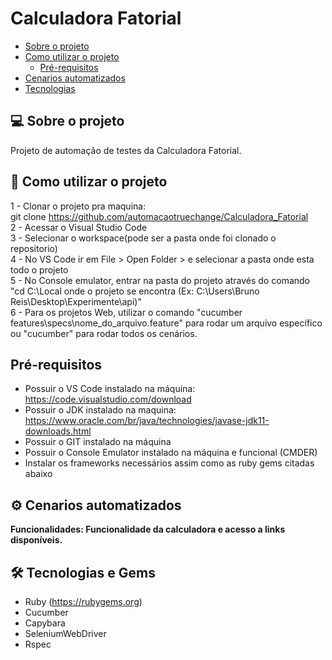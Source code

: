 # Calculadora Fatorial

<!--ts-->
   * [Sobre o projeto](#-sobre-o-projeto)
   * [Como utilizar o projeto](#-como-utilizar-o-projeto)
     * [Pré-requisitos](#pré-requisitos)
   * [Cenarios automatizados](#-cenarios-automatizados)
   * [Tecnologias](#-tecnologias)
<!--te-->

## 💻 Sobre o projeto
<p>Projeto de automação de testes da Calculadora Fatorial.</p>

## 🚀 Como utilizar o projeto
1 - Clonar o projeto pra maquina: <br>
git clone https://github.com/automacaotruechange/Calculadora_Fatorial <br>
2 - Acessar o Visual Studio Code <br>
3 - Selecionar o workspace(pode ser a pasta onde foi clonado o repositorio) <br>
4 - No VS Code ir em File > Open Folder > e selecionar a pasta onde esta todo o projeto <br>
5 - No Console emulator, entrar na pasta do projeto através do comando "cd C:\Local onde o projeto se encontra (Ex: C:\Users\Bruno Reis\Desktop\Experimente\api)" <br>
6 - Para os projetos Web, utilizar o comando "cucumber features\specs\nome_do_arquivo.feature" para rodar um arquivo específico ou "cucumber" para rodar todos os cenários. <br>

## Pré-requisitos
- Possuir o VS Code instalado na máquina: https://code.visualstudio.com/download
- Possuir o JDK instalado na maquina: https://www.oracle.com/br/java/technologies/javase-jdk11-downloads.html
- Possuir o GIT instalado na máquina
- Possuir o Console Emulator instalado na máquina e funcional (CMDER)
- Instalar os frameworks necessários assim como as ruby gems citadas abaixo
  
## ⚙️ Cenarios automatizados
<b>Funcionalidades: Funcionalidade da calculadora e acesso a links disponíveis.</b><br>

## 🛠 Tecnologias e Gems
- Ruby
(https://rubygems.org)
- Cucumber
- Capybara
- SeleniumWebDriver
- Rspec
